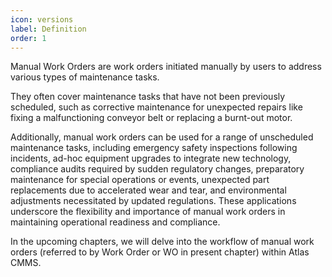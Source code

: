 ```yaml
---
icon: versions
label: Definition
order: 1
---
```

Manual Work Orders are work orders initiated manually by users to address various types of maintenance tasks.

They often cover maintenance tasks that have not been previously scheduled, such as corrective maintenance for unexpected repairs like fixing a malfunctioning conveyor belt or replacing a burnt\-out motor.

Additionally, manual work orders can be used for a range of unscheduled maintenance tasks, including emergency safety inspections following incidents, ad\-hoc equipment upgrades to integrate new technology, compliance audits required by sudden regulatory changes, preparatory maintenance for special operations or events, unexpected part replacements due to accelerated wear and tear, and environmental adjustments necessitated by updated regulations. These applications underscore the flexibility and importance of manual work orders in maintaining operational readiness and compliance.

In the upcoming chapters, we will delve into the workflow of manual work orders \(referred to by Work Order or WO in present chapter\) within Atlas CMMS.
